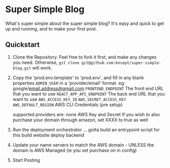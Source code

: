# Super Simple Blog

What's super simple about the super simple blog?
It's easy and quick to get up and running, and to make your first post.

## Quickstart

1) Clone the Repository.
    Feel free to fork it first, and make any changes you need. 
    Otherwise, `git clone git@github.com:kncept/super-simple-blog.git` will work.

2) Copy the 'prod.env.template' to 'prod.env', and fill in any blank properties
    `ADMIN_USER` in a 'provider/email' format. eg: google/email.address@gmail.com
    `FRONTEND_ENDPOINT` The front end URL that you want to use
    `REACT_APP_API_ENDPOINT` The back end URL that you want to use
    `AWS_ACCESS_KEY_ID`
    `AWS_SECRET_ACCESS_KEY`
    `AWS_DEFAULT_REGION` AWS CLI Credentials (pre setup)
    
    supported providers are: none
    AWS Key and Secret
    If you wish to also purchase your domain through amazon, set XXXX to true as well

3) Run the deployment orchestrator
    ... gotta build an entrypoint script for this
            build website
            deploy backend

4) Update your name servers to match the AWS domain - UNLESS the domain is AWS Managed (ie you set purchase on in config)

5) Start Posting


